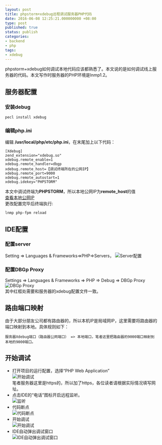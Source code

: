 ```yaml
---
layout: post
title: phpstorm+xdebug远程调试服务器PHP代码
date: 2016-06-08 12:25:21.000000000 +08:00
type: post
published: true
status: publish
categories:
- backend
- php
tags:
- xdebug
---
```

phpstorm+xdebug如何调试本地代码应该都熟悉了。本文说的是如何调试线上服务器的代码。本文写作时服务器的PHP环境是lnmp1.2。

## 服务器配置
### 安装debug

```bash
pecl install xdebug
```

### 编辑php.ini
编辑 **/usr/local/php/etc/php.ini**，在末尾加上以下代码：

```
[Xdebug]
zend_extension="xdebug.so"
xdebug.remote_enable=1
xdebug.remote_handler=dbgp
xdebug.remote_host=【调试终端所在的公网IP】
xdebug.remote_port=9000
xdebug.remote_autostart=1
xdebug.idekey="PHPSTORM"
```

本文中调试终端为**PHPSTORM**，所以本地公网IP为**remote_host**的值   
[查看本地公网IP](http://www.ip138.com)   
更改配置完毕后终端执行:

```bash
lnmp php-fpm reload
```

## IDE配置
### 配置server
Setting => Languages & Frameworks=>PHP=>Servers，
![Server配置](https://og5r5kasb.qnssl.com/wp-content/uploads/2016/06/QQ%E5%9B%BE%E7%89%8720160608121441.png)   
### 配置DBGp Proxy
Settings => Languages & Frameworks => PHP => Debug => DBGp Proxy
![DBGp Proxy](https://og5r5kasb.qnssl.com/wp-content/uploads/2016/06/QQ%E5%9B%BE%E7%89%8720160608121659.png)   
其中红框处需要和服务器的xdebug配置文件一致。
## 路由端口映射
由于大部分朋友公司都有路由器的，所以本机IP是局域网IP，这里需要将路由器的端口映射到本地。具体规则如下：

```
服务器Xdebug端口（路由器公网端口） => 本地端口，笔者这里把路由器的9000端口映射到本地的9000端口。
```

## 开始调试
+ 打开项目的运行配置，选择“PHP Web Application”   
![开始调试](https://og5r5kasb.qnssl.com/wp-content/uploads/2016/06/QQ%E5%9B%BE%E7%89%8720160608122018.png)   
笔者服务器这里是https的，所以加了https，各位读者请根据实际情况填写网址。
+ 点击IDE的“电话”图标开启远程监听。   
![监听](https://og5r5kasb.qnssl.com/wp-content/uploads/2016/06/QQ%E6%88%AA%E5%9B%BE20160608122148.png)   
+ 代码断点   
![代码断点](https://og5r5kasb.qnssl.com/wp-content/uploads/2016/06/QQ%E6%88%AA%E5%9B%BE20160608122222.png)   
+ 开始调试   
![开始调试](https://og5r5kasb.qnssl.com/wp-content/uploads/2016/06/QQ%E6%88%AA%E5%9B%BE20160608122259.png)   
+ IDE自动弹出调试窗口   
![IDE自动弹出调试窗口](https://og5r5kasb.qnssl.com/wp-content/uploads/2016/06/QQ%E6%88%AA%E5%9B%BE20160608122347.png)   